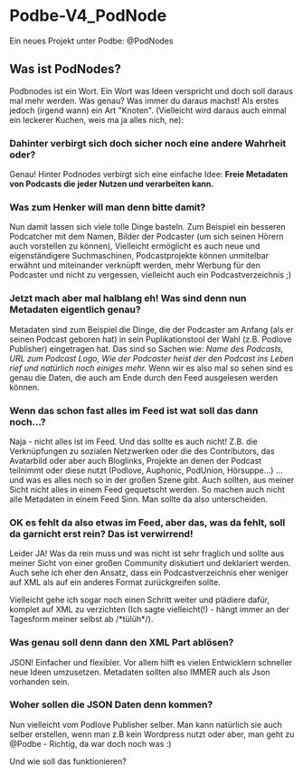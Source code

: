 # Podbe-V4_PodNode
Ein neues Projekt unter Podbe: @PodNodes

## Was ist PodNodes?
Podbnodes ist ein Wort. Ein Wort was Ideen verspricht und doch soll daraus mal mehr werden. Was genau? Was immer du daraus machst! Als erstes jedoch (irgend wann) ein Art "Knoten". (Vielleicht wird daraus auch einmal ein leckerer Kuchen, weis ma ja alles nich, ne):  

### Dahinter verbirgt sich doch sicher noch eine andere Wahrheit oder?
Genau! Hinter Podnodes verbirgt sich eine einfache Idee: **Freie Metadaten von Podcasts die jeder Nutzen und verarbeiten kann.**

### Was zum Henker will man denn bitte damit?
Nun damit lassen sich viele tolle Dinge basteln. Zum Beispiel ein besseren Podcatcher mit dem Namen, Bilder der Podcaster (um sich seinen Hörern auch vorstellen zu können), Vielleicht ermöglicht es auch neue und eigenständigere Suchmaschinen, Podcastprojekte können unmitelbar erwähnt und miteinander verknüpft werden, mehr Werbung für den Podcaster und nicht zu vergessen, vielleicht auch ein Podcastverzeichnis ;)

### Jetzt mach aber mal halblang eh! Was sind denn nun Metadaten eigentlich genau?
Metadaten sind zum Beispiel die Dinge, die der Podcaster am Anfang (als er seinen Podcast geboren hat) in sein Puplikationstool der Wahl (z.B. Podlove Publisher) eingetragen hat. Das sind so Sachen wie: *Name des Podcasts, URL zum Podcast Logo, Wie der Podcaster heist der den Podcast ins Leben rief und natürlich noch einiges mehr.* Wenn wir es also mal so sehen sind es genau die Daten, die auch am Ende durch den Feed ausgelesen werden können.

### Wenn das schon fast alles im Feed ist wat soll das dann noch...?
Naja - nicht alles ist im Feed. Und das sollte es auch nicht! Z.B. die Verknüpfungen zu sozialen Netzwerken oder die des Contributors, das Avatarbild oder aber auch Bloglinks, Projekte an denen der Podcast teilnimmt oder diese nutzt (Podlove, Auphonic, PodUnion, Hörsuppe...) ... und was es alles noch so in der großen Szene gibt. Auch sollten, aus meiner Sicht nicht alles in einem Feed gequetscht werden. So machen auch nicht alle Metadaten in einem Feed Sinn. Man sollte da also unterscheiden. 

### OK es fehlt da also etwas im Feed, aber das, was da fehlt, soll da garnicht erst rein? Das ist verwirrend!
Leider JA! Was da rein muss und was nicht ist sehr fraglich und sollte aus meiner Sicht von einer großen Community diskutiert und deklariert werden. Auch sehe ich eher den Ansatz, dass ein Podcastverzeichnis eher weniger auf XML als auf ein anderes Format zurückgreifen sollte.

Vielleicht gehe ich sogar noch einen Schritt weiter und plädiere dafür, komplet auf XML zu verzichten (Ich sagte vielleicht(!) - hängt immer an der Tagesform meiner selbst ab /&#42;tülüh&#42;/). 

### Was genau soll denn dann den XML Part ablösen?
JSON! Einfacher und flexibler. Vor allem hilft es vielen Entwicklern schneller neue Ideen umzusetzen. Metadaten sollten also IMMER auch als Json vorhanden sein. 

### Woher sollen die JSON Daten denn kommen? 
Nun vielleicht vom Podlove Publisher selber. Man kann natürlich sie auch selber erstellen, wenn man z.B kein Wordpress nutzt oder aber, man geht zu @Podbe - Richtig, da war doch noch was :)





Und wie soll das funktionieren?
